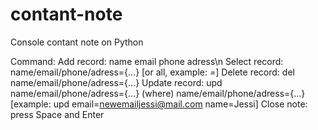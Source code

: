 # contant-note

Console contant note on Python

Command:
Add record: name email phone adress\n
Select record: name/email/phone/adress={...} [or all, example: *=*]
Delete record: del name/email/phone/adress={...}
Update record: upd name/email/phone/adress={...} (where) name/email/phone/adress={...} [example: upd email=newemailjessi@mail.com name=Jessi]
Close note: press Space and Enter
